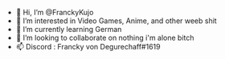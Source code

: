 - 👋 Hi, I’m @FranckyKujo
- 👀 I’m interested in Video Games, Anime, and other weeb shit
- 🌱 I’m currently learning German
- 💞️ I’m looking to collaborate on nothing i'm alone bitch
- 📫 Discord : Francky von Degurechaff#1619

<!---
FranckyKujo/FranckyKujo is a ✨ special ✨ repository because its `README.md` (this file) appears on your GitHub profile.
You can click the Preview link to take a look at your changes.
--->
